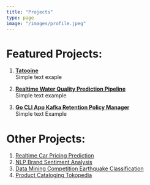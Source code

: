 ```yaml
---
title: "Projects"
type: page
image: "/images/profile.jpeg"
---
```


# Featured Projects:

1. [**Tatooine**](/portfolio/tatooine/)  
 Simple text exaple 

2. [**Realtime Water Quality Prediction Pipeline**](/portfolio/realtime_water_quality_prediction/)  
 Simple text example 

3. [**Go CLI App Kafka Retention Policy Manager**](/portfolio/go_cli_app_kafka_retention_policy_manager/)   
Simple text Example

# Other Projects:

1. [Realtime Car Pricing Prediction](/portfolio/realtime_car_pricing_prediction)
2. [NLP Brand Sentiment Analysis](/portfolio/nlp_brand_sentiment_analysis)
3. [Data Mining Competition Earthquake Classification](/portfolio/data_mining_competition_earthquake_classification/)
4. [Product Cataloging Tokopedia](/portfolio/product_cataloging_tokopedia/)

